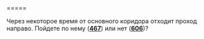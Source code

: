 =====

Через некоторое время от основного коридора отходит проход направо. Пойдете по нему ([**467**](#n_467)) или нет ([**606**](#n_606))?

